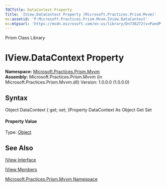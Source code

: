 ```yaml
---
TOCTitle: DataContext Property
Title: 'IView.DataContext Property (Microsoft.Practices.Prism.Mvvm)'
ms:assetid: 'P:Microsoft.Practices.Prism.Mvvm.IView.DataContext'
ms:mtpsurl: 'https://msdn.microsoft.com/en-us/library/Dn736272(v=PandP.50)'
---
```


Prism Class Library

IView.DataContext Property
==============================

**Namespace:** [Microsoft.Practices.Prism.Mvvm](https://msdn.microsoft.com/n:microsoft.practices.prism.mvvm)
**Assembly:** Microsoft.Practices.Prism.Mvvm (in Microsoft.Practices.Prism.Mvvm.dll) Version: 1.0.0.0 (1.0.0.0)

## Syntax


<span id="syntaxToggle"></span>Object DataContext { get; set; }Property DataContext As Object Get Set
#### Property Value

Type: [Object](http://msdn2.microsoft.com/en-us/library/e5kfa45b)

See Also
--------


[IView Interface](https://msdn.microsoft.com/t:microsoft.practices.prism.mvvm.iview)

[IView Members](https://msdn.microsoft.com/allmembers.t:microsoft.practices.prism.mvvm.iview)

[Microsoft.Practices.Prism.Mvvm Namespace](https://msdn.microsoft.com/n:microsoft.practices.prism.mvvm)
